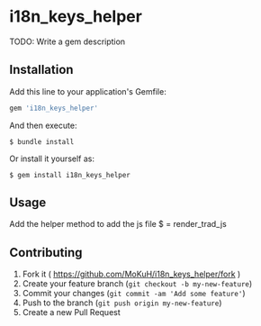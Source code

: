 # i18n_keys_helper

TODO: Write a gem description

## Installation

Add this line to your application's Gemfile:

```ruby
gem 'i18n_keys_helper'
```

And then execute:

    $ bundle install

Or install it yourself as:

    $ gem install i18n_keys_helper

## Usage

Add the helper method to add the js file
    $ = render_trad_js

## Contributing

1. Fork it ( https://github.com/MoKuH/i18n_keys_helper/fork )
2. Create your feature branch (`git checkout -b my-new-feature`)
3. Commit your changes (`git commit -am 'Add some feature'`)
4. Push to the branch (`git push origin my-new-feature`)
5. Create a new Pull Request
